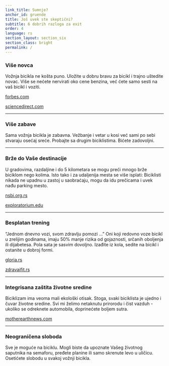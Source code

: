 ```yaml
---
link_title: Sumnje?
anchor_id: gruende
title: Još uvek ste skeptični?
subtitle: 6 dobrih razloga za exit
order: 4
language: rs
section_layout: section_six
section_class: bright
permalink: /
---
```


### Više novca
Vožnja bicikla ne košta puno. Uložite u dobru bravu za bicikl i trajno uštedite novac. Više se nećete nervirati oko cene benzina, već ćete samo sesti na vaš bicikl i voziti. 

<a href="https://www.forbes.com/forbes/welcome/?toURL=https://www.forbes.com/sites/moneybuilder/2011/06/15/the-costs-and-savings-of-bicycle-commuting/&refURL=https://www.google.rs/&referrer=https://www.google.rs/" target="_blank">forbes.com</a>

<a href="http://www.sciencedirect.com/science/article/pii/S0921800915000907?np=y&npKey=e314f3373ec43a392e400c7c89c12961755277bcfa77a7b2bab9a4dfbb3f6b07" target="_blank">sciencedirect.com</a>

***

### Više zabave
Sama vožnja bicikla je zabavna. Vežbanje i vetar u kosi već sami po sebi stvaraju osećaj sreće. Probajte sa drugim biciklistima. Bićete zadovoljni.

***

### Brže do Vaše destinacije
U gradovima, razdaljine i do 5 kilometara se mogu preći mnogo brže biciklom nego kolima. Isto tako i za udaljenija mesta se više isplati: Biciklisti nikada ne upadnu u zastoj u saobraćaju, mogu da idu prečicama i uvek nađu parking mesto. 

<a href="http://www.nsbi.org.rs/129-i-145-kmh-su-idealne-brzine-za-voznju-bicikla-u-gradu" target="_blank">nsbi.org.rs</a>

<a href="https://www.exploratorium.edu/cycling/humanpower1.html" target="_blank">exploratorium.edu</a>

***

### Besplatan trening
“Jednom dnevno vozi, svom zdravlju pomozi …” Oni koji redovno voze bicikl u zrelijim godinama, imaju 50% manje rizika od gojaznosti, srčanih oboljenja ili dijabetesa. Pola sata je sasvim dovoljno. Izađite iz kola, sedite na bicikl i ostanite u dobroj formi.

<a href="http://www.gloria.rs/zdravlje-i-lepota/voznom-bicikla-do-zdravijeg-srca/" target="_blank">gloria.rs</a>

<a href="http://www.zdravaifit.rs/2017/04/25/voznja-bicikla-kao-jedan-od-najzdravijih-nacina-da-smrsate/" target="_blank">zdravaifit.rs</a>

***

### Integrisana zaštita životne sredine
Biciklizam ima veoma mali ekološki otisak. Stoga, svaki biciklista je ujedno i čuvar životne sredine. Svi mi želimo netaknutu prirorodu i čist vazduh - ukoliko se odreknete automobila, doprinećete boljem sutra.

<a href="http://www.motherearthnews.com/green-transportation/bicycling/environmental-impact-of-cycling-ze0z1309zpit" target="_blank">motherearthnews.com</a>

***

### Neograničena sloboda
Sve je moguće na biciklu. Mogli biste da upoznate Vašeg životnog saputnika na semaforu, pređete planine ili samo skrenute levo u uličicu. Osetićete slobodu u svakoj vožnji bicikla.
